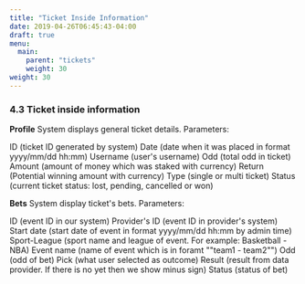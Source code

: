 ```yaml
---
title: "Ticket Inside Information"
date: 2019-04-26T06:45:43-04:00
draft: true
menu:
  main:
    parent: "tickets"
    weight: 30
weight: 30
---
```


### 4.3 Ticket inside information

**Profile**
System displays general ticket details. Parameters:

ID (ticket ID generated by system)
Date (date when it was placed in format yyyy/mm/dd hh:mm)
Username (user's username)
Odd (total odd in ticket)
Amount (amount of money which was staked with currency)
Return (Potential winning amount with currency)
Type (single or multi ticket)
Status (current ticket status: lost, pending, cancelled or won)

**Bets**
System display ticket's bets. Parameters:

ID (event ID in our system)
Provider's ID (event ID in provider's system)
Start date (start date of event in format yyyy/mm/dd hh:mm by admin time)
Sport-League (sport name and league of event. For example: Basketball - NBA)
Event name (name of event which is in foramt ""team1 - team2"")
Odd (odd of bet)
Pick (what user selected as outcome)
Result (result from data provider. If there is no yet then we show minus sign)
Status (status of bet)
